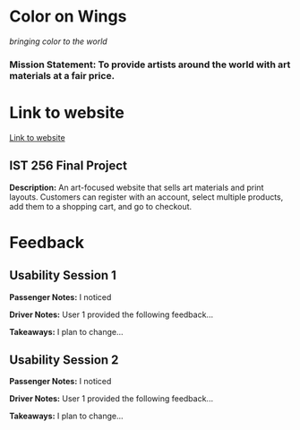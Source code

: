 # Color on Wings

*bringing color to the world*
### Mission Statement:  To provide artists around the world with art materials at a fair price. 

# Link to website
[Link to website](https://valvko.github.io/ist256_final_site/)

## IST 256 Final Project
**Description:**
An art-focused website that sells art materials and print layouts. Customers can register with an account, select multiple products, add them to a shopping cart, and go to checkout.

# Feedback

## Usability Session 1

**Passenger Notes:** I noticed 

**Driver Notes:** User 1 provided the following feedback...

**Takeaways:** I plan to change...

## Usability Session 2

**Passenger Notes:** I noticed

**Driver Notes:** User 1 provided the following feedback...

**Takeaways:** I plan to change...
